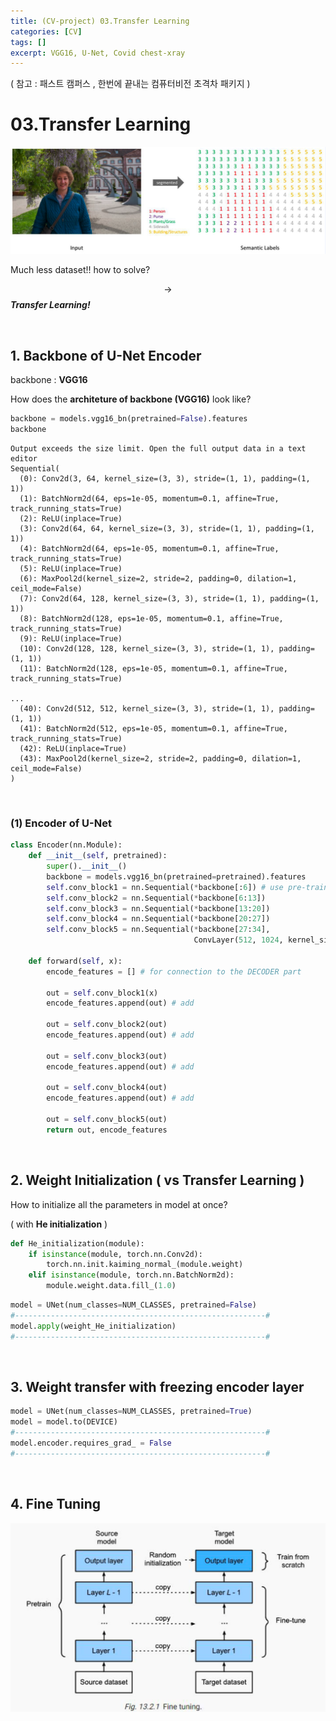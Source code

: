 ```yaml
---
title: (CV-project) 03.Transfer Learning
categories: [CV]
tags: []
excerpt: VGG16, U-Net, Covid chest-xray
---
```


<script src="https://cdn.mathjax.org/mathjax/latest/MathJax.js?config=TeX-AMS-MML_HTMLorMML" type="text/javascript"></script>

( 참고 : 패스트 캠퍼스 , 한번에 끝내는 컴퓨터비전 초격차 패키지 )

# 03.Transfer Learning

![figure2](/assets/img/cv/cv283.png)

Much less dataset!! how to solve?

$$\rightarrow$$ ***Transfer Learning!***

<br>

## 1. Backbone of U-Net Encoder

backbone : **VGG16**

How does the **architeture of backbone (VGG16)** look like?

```python
backbone = models.vgg16_bn(pretrained=False).features
backbone
```

```
Output exceeds the size limit. Open the full output data in a text editor
Sequential(
  (0): Conv2d(3, 64, kernel_size=(3, 3), stride=(1, 1), padding=(1, 1))
  (1): BatchNorm2d(64, eps=1e-05, momentum=0.1, affine=True, track_running_stats=True)
  (2): ReLU(inplace=True)
  (3): Conv2d(64, 64, kernel_size=(3, 3), stride=(1, 1), padding=(1, 1))
  (4): BatchNorm2d(64, eps=1e-05, momentum=0.1, affine=True, track_running_stats=True)
  (5): ReLU(inplace=True)
  (6): MaxPool2d(kernel_size=2, stride=2, padding=0, dilation=1, ceil_mode=False)
  (7): Conv2d(64, 128, kernel_size=(3, 3), stride=(1, 1), padding=(1, 1))
  (8): BatchNorm2d(128, eps=1e-05, momentum=0.1, affine=True, track_running_stats=True)
  (9): ReLU(inplace=True)
  (10): Conv2d(128, 128, kernel_size=(3, 3), stride=(1, 1), padding=(1, 1))
  (11): BatchNorm2d(128, eps=1e-05, momentum=0.1, affine=True, track_running_stats=True)

...
  (40): Conv2d(512, 512, kernel_size=(3, 3), stride=(1, 1), padding=(1, 1))
  (41): BatchNorm2d(512, eps=1e-05, momentum=0.1, affine=True, track_running_stats=True)
  (42): ReLU(inplace=True)
  (43): MaxPool2d(kernel_size=2, stride=2, padding=0, dilation=1, ceil_mode=False)
)
```

<br>

### (1) Encoder of U-Net

```python
class Encoder(nn.Module):
    def __init__(self, pretrained):
        super().__init__()
        backbone = models.vgg16_bn(pretrained=pretrained).features
        self.conv_block1 = nn.Sequential(*backbone[:6]) # use pre-trained weight
        self.conv_block2 = nn.Sequential(*backbone[6:13])
        self.conv_block3 = nn.Sequential(*backbone[13:20])
        self.conv_block4 = nn.Sequential(*backbone[20:27])
        self.conv_block5 = nn.Sequential(*backbone[27:34], 
                                         ConvLayer(512, 1024, kernel_size=1, padding=0))

    def forward(self, x):
        encode_features = [] # for connection to the DECODER part
        
        out = self.conv_block1(x)
        encode_features.append(out) # add
        
        out = self.conv_block2(out)
        encode_features.append(out) # add
        
        out = self.conv_block3(out)
        encode_features.append(out) # add
        
        out = self.conv_block4(out)
        encode_features.append(out) # add
        
        out = self.conv_block5(out)
        return out, encode_features
```

<br>

## 2. Weight Initialization ( vs Transfer Learning ) 

How to initialize all the parameters in model at once?

( with **He initialization** )

```python
def He_initialization(module):
    if isinstance(module, torch.nn.Conv2d):
        torch.nn.init.kaiming_normal_(module.weight) 
    elif isinstance(module, torch.nn.BatchNorm2d):
        module.weight.data.fill_(1.0)
```

```python
model = UNet(num_classes=NUM_CLASSES, pretrained=False)
#--------------------------------------------------------#
model.apply(weight_He_initialization)
#--------------------------------------------------------#
```

<br>

## 3. Weight transfer with freezing encoder layer

```python
model = UNet(num_classes=NUM_CLASSES, pretrained=True)
model = model.to(DEVICE)
#--------------------------------------------------------#
model.encoder.requires_grad_ = False
#--------------------------------------------------------#
```

<br>

## 4. Fine Tuning

![figure2](/assets/img/cv/cv286.png)